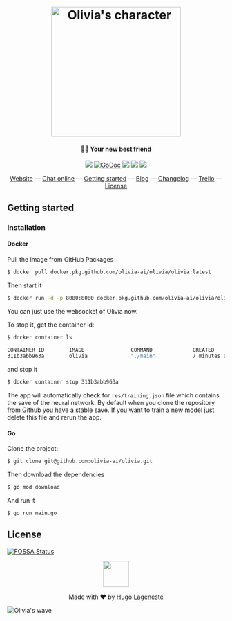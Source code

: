 <h1 align="center">
  <br>
  <img src="https://olivia-ai.org/img/icons/olivia-with-text.png" alt="Olivia's character" width="300">
  <br>
</h1>

<h4 align="center">💁‍♀️ Your new best friend</h4>

<p align="center">
  <a href="https://goreportcard.com/report/github.com/olivia-ai/olivia"><img src="https://goreportcard.com/badge/github.com/olivia-ai/olivia"></a>
  <a href="https://godoc.org/github.com/olivia-ai/olivia"><img src="https://godoc.org/github.com/olivia-ai/olivia?status.svg" alt="GoDoc"></a>
  <a href="https://app.fossa.io/projects/git%2Bgithub.com%2Folivia-ai%2Folivia?ref=badge_shield"><img src="https://app.fossa.io/api/projects/git%2Bgithub.com%2Folivia-ai%2Folivia.svg?type=shield"></a>
  <img src="https://github.com/olivia-ai/olivia/workflows/Docker%20CI/badge.svg">
  <img src="https://github.com/olivia-ai/olivia/workflows/Format%20checker/badge.svg">
</p>

<p align="center">
  <a href="https://olivia-ai.org">Website</a> —
  <a href="https://olivia-ai.org/chat">Chat online</a> —
  <a href="#getting-started">Getting started</a> —
  <a href="https://olivia-ai.org/blog">Blog</a> —
  <a href="https://olivia-ai.org/changelog">Changelog</a> —
  <a href="https://trello.com/b/azB6r2IC/olivia">Trello</a> —
  <a href="#license">License</a>
</p>

## Getting started
### Installation
#### Docker
Pull the image from GitHub Packages
```bash
$ docker pull docker.pkg.github.com/olivia-ai/olivia/olivia:latest
```

Then start it
```bash
$ docker run -d -p 8080:8080 docker.pkg.github.com/olivia-ai/olivia/olivia:latest
```

You can just use the websocket of Olivia now.

To stop it, get the container id:
```bash
$ docker container ls
```
```bash
CONTAINER ID        IMAGE               COMMAND             CREATED             STATUS              PORTS                    NAMES
311b3abb963a        olivia              "./main"            7 minutes ago       Up 7 minutes        0.0.0.0:8080->8080/tcp   quizzical_mayer
```

and stop it
```bash
$ docker container stop 311b3abb963a 
```

The app will automatically check for `res/training.json` file which contains the save of the neural network.
By default when you clone the repository from Github you have a stable save.
If you want to train a new model just delete this file and rerun the app.

#### Go
Clone the project:

```bash 
$ git clone git@github.com:olivia-ai/olivia.git
```

Then download the dependencies
```bash
$ go mod download
```

And run it
```bash
$ go run main.go
```


## License
[![FOSSA Status](https://app.fossa.io/api/projects/git%2Bgithub.com%2Folivia-ai%2Folivia.svg?type=large)](https://app.fossa.io/projects/git%2Bgithub.com%2Folivia-ai%2Folivia?ref=badge_large)

<p align="center">
  <img width="60" src="https://olivia-ai.org/img/icons/olivia.png">
<p>

<p align="center">
  Made with ❤️ by <a href="https://github.com/hugolgst">Hugo Lageneste</a>
</p>

![Olivia's wave](https://olivia-ai.org/img/background-olivia.png)
